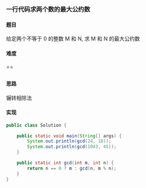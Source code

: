 ### 一行代码求两个数的最大公约数

#### 题目
给定两个不等于 0 的整数 M 和 N, 求 M 和 N 的最大公约数

#### 难度
:star::star:

#### 思路
辗转相除法

#### 实现
```Java
public class Solution {

    public static void main(String[] args) {
        System.out.println(gcd(24, 18));
        System.out.println(gcd(1043, 45));
    }

    public static int gcd(int m, int n) {
        return n == 0 ? m : gcd(n, m % n);
    }
}
```
